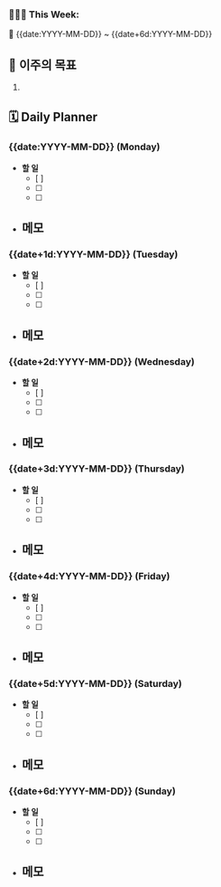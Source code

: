 ### 🙆🏻‍♂️ This Week:
🌸 {{date:YYYY-MM-DD}} ~ {{date+6d:YYYY-MM-DD}}
 
## 🌟 이주의 목표
1. 

## 🗓️ Daily Planner
### {{date:YYYY-MM-DD}} (Monday)
- **할 일**
  - [ ] 
  - [ ] 
  - [ ] 
- **메모**
  - 

### {{date+1d:YYYY-MM-DD}} (Tuesday)
- **할 일**
  - [ ] 
  - [ ] 
  - [ ] 
- **메모**
  - 

### {{date+2d:YYYY-MM-DD}} (Wednesday)
- **할 일**
  - [ ] 
  - [ ] 
  - [ ] 
- **메모**
  - 

### {{date+3d:YYYY-MM-DD}} (Thursday)
- **할 일**
  - [ ] 
  - [ ] 
  - [ ] 
- **메모**
  - 

### {{date+4d:YYYY-MM-DD}} (Friday)
- **할 일**
  - [ ] 
  - [ ] 
  - [ ] 
- **메모**
  - 

### {{date+5d:YYYY-MM-DD}} (Saturday)
- **할 일**
  - [ ] 
  - [ ] 
  - [ ] 
- **메모**
  - 

### {{date+6d:YYYY-MM-DD}} (Sunday)
- **할 일**
  - [ ] 
  - [ ] 
  - [ ] 
- **메모**
  - 
